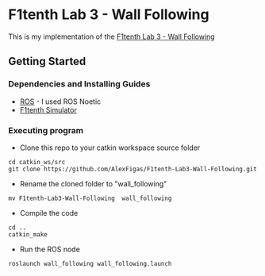# F1tenth Lab 3 - Wall Following

This is my implementation of the [F1tenth Lab 3 - Wall Following](https://f1tenth-coursekit.readthedocs.io/en/latest/assignments/labs/lab3.html)

## Getting Started

### Dependencies and Installing Guides

* [ROS](https://wiki.ros.org/ROS/Installation) - I used ROS Noetic
* [F1tenth Simulator](https://f1tenth.readthedocs.io/en/latest/going_forward/simulator/sim_install.html)

### Executing program

* Clone this repo to your catkin workspace source folder
```
cd catkin_ws/src
git clone https://github.com/AlexFigas/F1tenth-Lab3-Wall-Following.git
```
* Rename the cloned folder to "wall_following"
```
mv F1tenth-Lab3-Wall-Following  wall_following
```
* Compile the code
```
cd ..
catkin_make
```
* Run the ROS node
```
roslaunch wall_following wall_following.launch
```